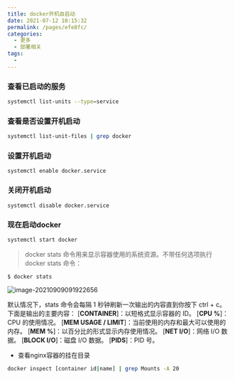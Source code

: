 ```yaml
---
title: docker开机自启动
date: 2021-07-12 10:15:32
permalink: /pages/efe8fc/
categories:
  - 更多
  - 部署相关
tags:
  - 
---
```

### 查看已启动的服务

```bash
systemctl list-units --type=service
```

### 查看是否设置开机启动

```bash
systemctl list-unit-files | grep docker
```

### 设置开机启动

```
systemctl enable docker.service
```

### 关闭开机启动

```
systemctl disable docker.service
```

### 现在启动docker

```bash
systemctl start docker
```



> docker stats 命令用来显示容器使用的系统资源。不带任何选项执行 docker stats 命令：

```
$ docker stats
```

![image-20210909091922656](https://gitee.com/SaulJWu/blog-images/raw/master/images/20210909091929.png)

默认情况下，stats 命令会每隔 1 秒钟刷新一次输出的内容直到你按下 ctrl + c。下面是输出的主要内容：
[**CONTAINER**]：以短格式显示容器的 ID。
[**CPU %**]：CPU 的使用情况。
[**MEM USAGE / LIMIT**]：当前使用的内存和最大可以使用的内存。
[**MEM %**]：以百分比的形式显示内存使用情况。
[**NET I/O**]：网络 I/O 数据。
[**BLOCK I/O**]：磁盘 I/O 数据。 
[**PIDS**]：PID 号。





- 查看nginx容器的挂在目录

```bash
docker inspect [container id|name] | grep Mounts -A 20
```

